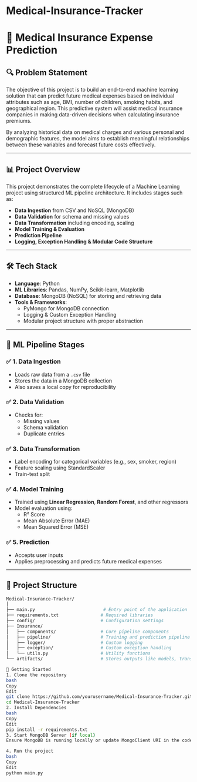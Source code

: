 # Medical-Insurance-Tracker
# 🏥 Medical Insurance Expense Prediction

## 🔍 Problem Statement

The objective of this project is to build an end-to-end machine learning solution that can predict future medical expenses based on individual attributes such as age, BMI, number of children, smoking habits, and geographical region. This predictive system will assist medical insurance companies in making data-driven decisions when calculating insurance premiums.

By analyzing historical data on medical charges and various personal and demographic features, the model aims to establish meaningful relationships between these variables and forecast future costs effectively.

---

## 📊 Project Overview

This project demonstrates the complete lifecycle of a Machine Learning project using structured ML pipeline architecture. It includes stages such as:

- **Data Ingestion** from CSV and NoSQL (MongoDB)
- **Data Validation** for schema and missing values
- **Data Transformation** including encoding, scaling
- **Model Training & Evaluation**
- **Prediction Pipeline**
- **Logging, Exception Handling & Modular Code Structure**

---

## 🛠️ Tech Stack

- **Language**: Python
- **ML Libraries**: Pandas, NumPy, Scikit-learn, Matplotlib
- **Database**: MongoDB (NoSQL) for storing and retrieving data
- **Tools & Frameworks**: 
  - PyMongo for MongoDB connection
  - Logging & Custom Exception Handling
  - Modular project structure with proper abstraction

---

## 🧠 ML Pipeline Stages

### ✅ 1. Data Ingestion
- Loads raw data from a `.csv` file
- Stores the data in a MongoDB collection
- Also saves a local copy for reproducibility

### ✅ 2. Data Validation
- Checks for:
  - Missing values
  - Schema validation
  - Duplicate entries

### ✅ 3. Data Transformation
- Label encoding for categorical variables (e.g., sex, smoker, region)
- Feature scaling using StandardScaler
- Train-test split

### ✅ 4. Model Training
- Trained using **Linear Regression**, **Random Forest**, and other regressors
- Model evaluation using:
  - R² Score
  - Mean Absolute Error (MAE)
  - Mean Squared Error (MSE)

### ✅ 5. Prediction
- Accepts user inputs
- Applies preprocessing and predicts future medical expenses

---

## 📁 Project Structure

```bash
Medical-Insurance-Tracker/
│
├── main.py                          # Entry point of the application
├── requirements.txt                # Required libraries
├── config/                         # Configuration settings
├── Insurance/
│   ├── components/                 # Core pipeline components
│   ├── pipeline/                   # Training and prediction pipeline
│   ├── logger/                     # Custom logging
│   ├── exception/                  # Custom exception handling
│   └── utils.py                    # Utility functions
└── artifacts/                      # Stores outputs like models, transformed data

🚀 Getting Started
1. Clone the repository
bash
Copy
Edit
git clone https://github.com/yourusername/Medical-Insurance-Tracker.git
cd Medical-Insurance-Tracker
2. Install Dependencies
bash
Copy
Edit
pip install -r requirements.txt
3. Start MongoDB Server (if local)
Ensure MongoDB is running locally or update MongoClient URI in the code for Atlas or remote DB.

4. Run the project
bash
Copy
Edit
python main.py
